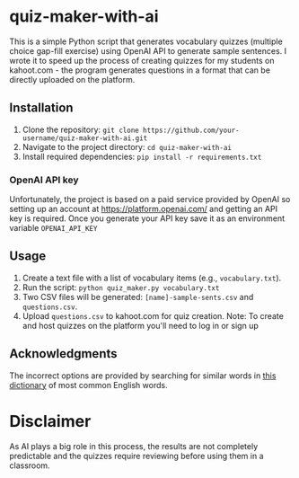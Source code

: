 # quiz-maker-with-ai
This is a simple Python script that generates vocabulary quizzes (multiple choice gap-fill exercise) using OpenAI API to generate sample sentences. 
I wrote it to speed up the process of creating quizzes for my students on kahoot.com - the program generates questions in a format that can be directly uploaded on the platform. 

## Installation

1. Clone the repository: `git clone https://github.com/your-username/quiz-maker-with-ai.git`
2. Navigate to the project directory: `cd quiz-maker-with-ai`
3. Install required dependencies: `pip install -r requirements.txt`

### OpenAI API key 
Unfortunately, the project is based on a paid service provided by OpenAI so setting up an account at https://platform.openai.com/ and getting an API key is required. 
Once you generate your API key save it as an environment variable `OPENAI_API_KEY`

## Usage

1. Create a text file with a list of vocabulary items (e.g., `vocabulary.txt`).
2. Run the script: `python quiz_maker.py vocabulary.txt`
3. Two CSV files will be generated: `[name]-sample-sents.csv` and `questions.csv`.
4. Upload `questions.csv` to kahoot.com for quiz creation.
Note: To create and host quizzes on the platform you'll need to log in or sign up

## Acknowledgments
The incorrect options are provided by searching for similar words in [this dictionary](https://github.com/first20hours/google-10000-english/blob/master/google-10000-english.txt) of most common English words. 


# Disclaimer
As AI plays a big role in this process, the results are not completely predictable and the quizzes require reviewing before using them in a classroom. 
